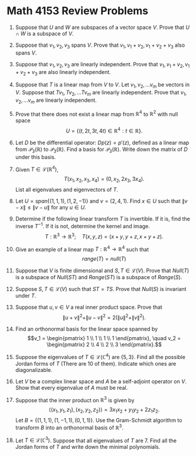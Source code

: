 # Math 4153 Review Problems

1. Suppose that $U$ and $W$ are subspaces of a vector space $V$. Prove that $U \cap W$ is a subspace of $V$.

2. Suppose that $v_1, v_2, v_3$ spans $V$. Prove that $v_1, v_1 + v_2, v_1 + v_2 + v_3$ also spans $V$.

3. Suppose that $v_1, v_2, v_3$ are linearly independent. Prove that $v_1, v_1 + v_2, v_1 + v_2 + v_3$ are also linearly independent.

4. Suppose that $T$ is a linear map from $V$ to $V$. Let $v_1,v_2,\ldots v_m$ be vectors in $V$. Suppose that $Tv_1, Tv_2,\ldots Tv_m$ are linearly independent. Prove that $v_1,v_2,\ldots v_m$ are linearly independent.

5. Prove that there does not exist a linear map from $\mathbb{R}^4$ to $\mathbb{R}^2$ with null space
$$U = \{(t,2t,3t,4t) \in \mathbb{R}^4 : t \in \mathbb{R}\}.$$

6. Let $D$ be the differential operator: $Dp(z) = p'(z)$, defined as a linear map from $\mathcal{P}_3(\mathbb{R})$ to $\mathcal{P}_3(\mathbb{R})$. Find a basis for $\mathcal{P}_3(\mathbb{R})$. Write down the matrix of $D$ under this basis.

7. Given $T \in \mathcal{L}(\mathbb{R}^4)$,
$$T(x_1,x_2,x_3,x_4) = (0,x_2,2x_3,3x_4).$$
List all eigenvalues and eigenvectors of $T$.

8. Let $U = span\{(1,1,1),(1,2,-1)\}$ and $v = (2,4,1)$. Find $x \in U$ such that $\|v-x\| \leq \|v-u\|$ for any $u \in U$.

9. Determine if the following linear transform $T$ is invertible. If it is, find the inverse $T^{-1}$. If it is not, determine the kernel and image.
$$T: \mathbb{R}^3 \rightarrow \mathbb{R}^3; \quad T(x,y,z) = (x+y, y+z, x+y+z).$$

10. Give an example of a linear map $T: \mathbb{R}^4 \rightarrow \mathbb{R}^4$ such that
$$range(T) = null(T)$$

11. Suppose that $V$ is finite dimensional and $S,T \in \mathcal{L}(V)$. Prove that $Null(T)$ is a subspace of $Null(ST)$ and $Range(ST)$ is a subspace of $Range(S)$.

12. Suppose $S,T \in \mathcal{L}(V)$ such that $ST = TS$. Prove that $Null(S)$ is invariant under $T$.

13. Suppose that $u,v \in V$ a real inner product space. Prove that
$$\|u+v\|^2 + \|u-v\|^2 = 2(\|u\|^2 + \|v\|^2).$$

14. Find an orthonormal basis for the linear space spanned by
$$v_1 = \begin{pmatrix} 1 \\ 1 \\ 1 \\ 1 \end{pmatrix}, \quad v_2 = \begin{pmatrix} 2 \\ 4 \\ 2 \\ 3 \end{pmatrix}.$$

15. Suppose the eigenvalues of $T \in \mathcal{L}(\mathbb{C}^4)$ are $\{5,3\}$. Find all the possible Jordan forms of $T$ (There are 10 of them). Indicate which ones are diagonalizable.

16. Let $V$ be a complex linear space and $A$ be a self-adjoint operator on $V$. Show that every eigenvalue of $A$ must be real.

17. Suppose that the inner product on $\mathbb{R}^3$ is given by
$$\langle(x_1,y_1,z_1),(x_2,y_2,z_2)\rangle = 3x_1x_2 + y_1y_2 + 2z_1z_2.$$
Let $B = \{(1,1,1),(1,-1,1),(0,1,1)\}$. Use the Gram-Schmidt algorithm to transform $B$ into an orthonormal basis of $\mathbb{R}^3$.

18. Let $T \in \mathcal{L}(\mathbb{C}^3)$. Suppose that all eigenvalues of $T$ are 7. Find all the Jordan forms of $T$ and write down the minimal polynomials.

